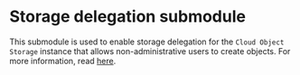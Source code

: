 # Storage delegation submodule

This submodule is used to enable storage delegation for the `Cloud Object Storage` instance that allows non-administrative users to create objects. For more information, read [here](https://dataplatform.cloud.ibm.com/docs/content/wsj/console/wdp_admin_cos.html?context=wx&locale=en&audience=wdp#stor-del).
